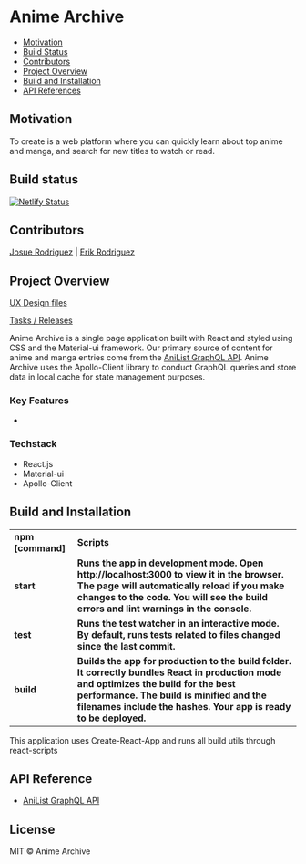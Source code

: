 # Anime Archive

- [Motivation](#contributors)
- [Build Status](#build-status)
- [Contributors](#contributors)
- [Project Overview](#project-overview)
- [Build and Installation](#build-and-installation)
- [API References](#api-reference)

## Motivation
To create is a web platform where you can quickly learn about top anime and manga, and search for new titles to watch or read.
## Build status
[![Netlify Status](https://api.netlify.com/api/v1/badges/2e34f940-debc-4444-a918-5266486e0cb1/deploy-status)](https://app.netlify.com/sites/friendly-lamarr-ed5b43/deploys)
## Contributors
[Josue Rodriguez](https://github.com/maybejosue) | [Erik Rodriguez](https://github.com/ErikRodriguez-webdev)
## Project Overview

[UX Design files](https://www.figma.com/file/4OuESPyiAbWmLT7Tu1iHXt/Web-browser-with-references?node-id=1021%3A4)

[Tasks / Releases](https://trello.com/b/QwJdhW7E/anime-archive)

Anime Archive is a single page application built with React and styled using CSS and the Material-ui framework. Our primary source of content for anime and manga entries come from the [AniList GraphQL API](https://anilist.gitbook.io/anilist-apiv2-docs/). Anime Archive uses the Apollo-Client library to conduct GraphQL queries and store data in local cache for state management purposes.

### Key Features

- 


### Techstack

- React.js
- Material-ui
- Apollo-Client

## Build and Installation

<table>
  <thread>
    <td>
      <b> npm [command] </b>
    </td>
    <td>
      <b> Scripts </b>
    </td>
    </thread>
  <tr>
    <td>
      <b> start </b>
    </td>
    <td>
      <b> Runs the app in development mode. Open http://localhost:3000 to view it in the browser. The page will automatically reload if you make changes to the code. You will see the build errors and lint warnings in the console. </b>
    </td>
  </tr>
   <tr>
    <td>
      <b> test </b>
    </td>
    <td>
      <b> Runs the test watcher in an interactive mode. By default, runs tests related to files changed since the last commit. </b>
    </td>
  </tr>
   <tr>
    <td>
      <b> build </b>
    </td>
    <td>
      <b> Builds the app for production to the build folder. It correctly bundles React in production mode and optimizes the build for the best performance. The build is minified and the filenames include the hashes. Your app is ready to be deployed. </b>
    </td>
  </tr>
  </table>
  
  This application uses Create-React-App and runs all build utils through react-scripts

## API Reference
- [AniList GraphQL API](https://anilist.gitbook.io/anilist-apiv2-docs/)


## License
MIT © Anime Archive
